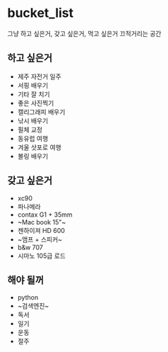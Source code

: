 # bucket_list
그냥 하고 싶은거, 갖고 싶은거, 먹고 싶은거 끄적거리는 공간

하고 싶은거
---------
  + 제주 자전거 일주
  + 서핑 배우기 
  + 기타 잘 치기 
  + 좋은 사진찍기
  + 캘리그래피 배우기 
  + 낚시 배우기
  + 필체 교정 
  + 동유럽 여행 
  + 겨울 삿포로 여행 
  + 볼링 배우기

갖고 싶은거
--------
  + xc90
  + 파나메라
  + contax G1 + 35mm
  + ~Mac book 15"~
  + 젠하이져 HD 600
  + ~앰프 + 스피커~ 
  + b&w 707
  + 시마노 105급 로드 
 
해야 될꺼
--------
  + python
  + ~검색엔진~
  + 독서 
  + 일기 
  + 운동
  + 절주
